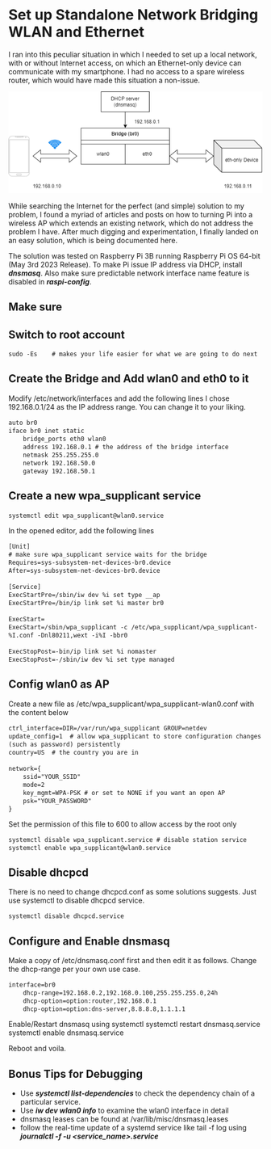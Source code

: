 # Set up Standalone Network Bridging WLAN and Ethernet

I ran into this peculiar situation in which I needed to set up a local network, with or without Internet access, on which an Ethernet-only device can communicate with my smartphone. I had no access to a spare wireless router, which would have made this situation a non-issue.

![](pi_bridge_no_internet.png)

While searching the Internet for the perfect (and simple) solution to my problem, I found a myriad of articles and posts on how to turning Pi into a wireless AP which extends an existing network, which do not address the problem I have. After much digging and experimentation, I finally landed on an easy solution, which is being documented here.

The solution was tested on Raspberry Pi 3B running Raspberry Pi OS 64-bit (May 3rd 2023 Release). To make Pi issue IP address via DHCP, install **_dnsmasq_**. Also make sure predictable network interface name feature is disabled in **_raspi-config_**.

## Make sure

## Switch to root account

```shell
sudo -Es    # makes your life easier for what we are going to do next
```

## Create the Bridge and Add wlan0 and eth0 to it

Modify /etc/network/interfaces and add the following lines
I chose 192.168.0.1/24 as the IP address range. You can change it to your liking.

```shell
auto br0
iface br0 inet static
    bridge_ports eth0 wlan0
    address 192.168.0.1 # the address of the bridge interface
    netmask 255.255.255.0
    network 192.168.50.0
    gateway 192.168.50.1

```

## Create a new wpa_supplicant service

```shell
systemctl edit wpa_supplicant@wlan0.service
```

In the opened editor, add the following lines

```shell
[Unit]
# make sure wpa_supplicant service waits for the bridge
Requires=sys-subsystem-net-devices-br0.device
After=sys-subsystem-net-devices-br0.device

[Service]
ExecStartPre=/sbin/iw dev %i set type __ap
ExecStartPre=/bin/ip link set %i master br0

ExecStart=
ExecStart=/sbin/wpa_supplicant -c /etc/wpa_supplicant/wpa_supplicant-%I.conf -Dnl80211,wext -i%I -bbr0

ExecStopPost=-bin/ip link set %i nomaster
ExecStopPost=-/sbin/iw dev %i set type managed
```

## Config wlan0 as AP

Create a new file as /etc/wpa_supplicant/wpa_supplicant-wlan0.conf with the content below

```shell
ctrl_interface=DIR=/var/run/wpa_supplicant GROUP=netdev
update_config=1  # allow wpa_supplicant to store configuration changes (such as password) persistently
country=US  # the country you are in

network={
    ssid="YOUR_SSID"
    mode=2
    key_mgmt=WPA-PSK # or set to NONE if you want an open AP
    psk="YOUR_PASSWORD"
}

```

Set the permission of this file to 600 to allow access by the root only

```shell
systemctl disable wpa_supplicant.service # disable station service
systemctl enable wpa_supplicant@wlan0.service
```

## Disable dhcpcd

There is no need to change dhcpcd.conf as some solutions suggests. Just use systemctl to disable dhcpcd service.

```shell
systemctl disable dhcpcd.service
```

## Configure and Enable dnsmasq

Make a copy of /etc/dnsmasq.conf first and then edit it as follows. Change the dhcp-range per your own use case.

```shell
interface=br0
    dhcp-range=192.168.0.2,192.168.0.100,255.255.255.0,24h
    dhcp-option=option:router,192.168.0.1
    dhcp-option=option:dns-server,8.8.8.8,1.1.1.1
```

Enable/Restart dnsmasq using systemctl
systemctl restart dnsmasq.service
systemctl enable dnsmasq.service

Reboot and voila.

## Bonus Tips for Debugging

- Use **_systemctl list-dependencies <service>_** to check the dependency chain of a particular service.
- Use **_iw dev wlan0 info_** to examine the wlan0 interface in detail
- dnsmasq leases can be found at /var/lib/misc/dnsmasq.leases
- follow the real-time update of a systemd service like tail -f log using **_journalctl -f -u <service_name>.service_**
